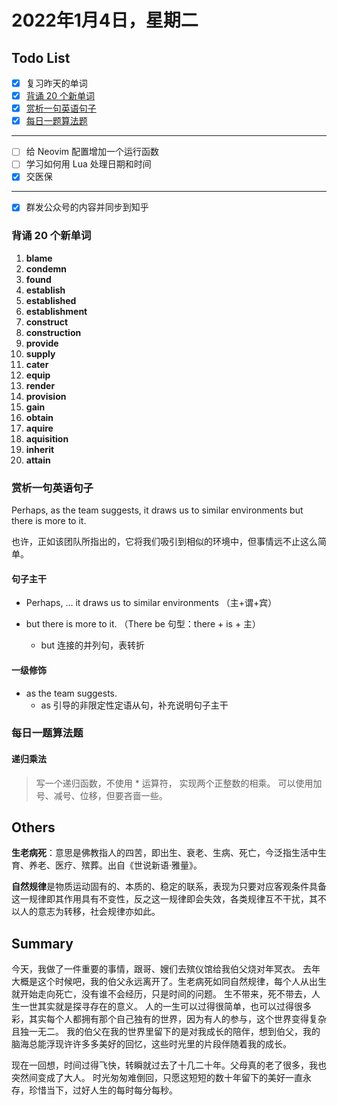 # 2022年1月4日，星期二
## Todo List

- [x] 复习昨天的单词
- [x] [背诵 20 个新单词](#背诵-20-个新单词)
- [x] [赏析一句英语句子](#赏析一句英语句子)
- [x] [每日一题算法题](#每日一题算法题)
--------
- [ ] 给 Neovim 配置增加一个运行函数
- [ ] 学习如何用 Lua 处理日期和时间
- [x] 交医保
--------
- [x] 群发公众号的内容并同步到知乎


### 背诵 20 个新单词

1. **blame**
2. **condemn**
3. **found**
4. **establish**
5. **established**
6. **establishment**
7. **construct**
8. **construction**
9. **provide**
10. **supply**
11. **cater**
12. **equip**
13. **render**
14. **provision**
15. **gain**
16. **obtain**
17. **aquire**
18. **aquisition**
19. **inherit**
20. **attain**

### 赏析一句英语句子

Perhaps, as the team suggests, it draws us to similar environments but there is more to it.

也许，正如该团队所指出的，它将我们吸引到相似的环境中，但事情远不止这么简单。

#### 句子主干

- Perhaps, ... it draws us to similar environments （主+谓+宾）

- but there is more to it. （There be 句型：there + is + 主）
  - but 连接的并列句，表转折

#### 一级修饰

- as the team suggests.
  - as 引导的非限定性定语从句，补充说明句子主干

### 每日一题算法题

#### 递归乘法

> 写一个递归函数，不使用 * 运算符， 实现两个正整数的相乘。
> 可以使用加号、减号、位移，但要吝啬一些。


## Others

**生老病死**：意思是佛教指人的四苦，即出生、衰老、生病、死亡，今泛指生活中生育、养老、医疗、殡葬。出自《世说新语·雅量》。

**自然规律**是物质运动固有的、本质的、稳定的联系，表现为只要对应客观条件具备这一规律即其作用具有不变性，反之这一规律即会失效，各类规律互不干扰，其不以人的意志为转移，社会规律亦如此。


## Summary

今天，我做了一件重要的事情，跟哥、嫂们去殡仪馆给我伯父烧对年冥衣。
去年大概是这个时候吧，我的伯父永远离开了。生老病死如同自然规律，每个人从出生就开始走向死亡，没有谁不会经历，只是时间的问题。
生不带来，死不带去，人生一世其实就是探寻存在的意义。
人的一生可以过得很简单，也可以过得很多彩，其实每个人都拥有那个自己独有的世界，因为有人的参与，这个世界变得复杂且独一无二。
我的伯父在我的世界里留下的是对我成长的陪伴，想到伯父，我的脑海总能浮现许许多多美好的回忆，这些时光里的片段伴随着我的成长。

现在一回想，时间过得飞快，转瞬就过去了十几二十年。父母真的老了很多，我也突然间变成了大人。
时光匆匆难倒回，只愿这短短的数十年留下的美好一直永存，珍惜当下，过好人生的每时每分每秒。
